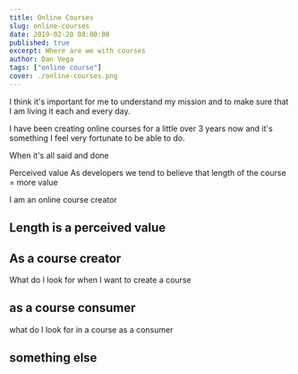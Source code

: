 ```yaml
---
title: Online Courses
slug: online-courses
date: 2019-02-20 08:00:00
published: true
excerpt: Where are we with courses
author: Dan Vega
tags: ["online course"]
cover: ./online-courses.png
---
```


I think it's important for me to understand my mission and to make sure that I am living it each and every day.

I have been creating online courses for a little over 3 years now and it's something I feel very fortunate to be able to do.

When it's all said and done

Perceived value
As developers we tend to believe that length of the course = more value

I am an online course creator

## Length is a perceived value

## As a course creator

What do I look for when I want to create a course

## as a course consumer

what do I look for in a course as a consumer

## something else
